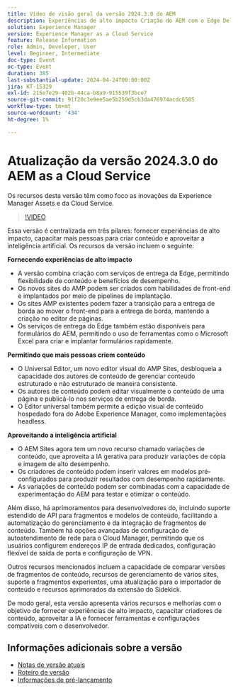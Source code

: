 ```yaml
---
title: Vídeo de visão geral da versão 2024.3.0 do AEM
description: Experiências de alto impacto Criação do AEM com o Edge Delivery Services Edge Delivery Services para FormsContent por todos, para todos os Editores universais Inteligência acionável AEM Sites - Gerar variações de conteúdo (GenAI)Desenvolvimento rápido CruD OpenAPIs para fragmentos e modelos de conteúdoRede avançada do Cloud Service FoundationOutros aprimoramentos importantes Comparar versões de fragmentos de conteúdo Suporte de gerenciamento de vários sites para fragmentos de experiência atualizados Importador de conteúdo v1.51.0 Extensão do Sidekick v6.41.0
solution: Experience Manager
version: Experience Manager as a Cloud Service
feature: Release Information
role: Admin, Developer, User
level: Beginner, Intermediate
doc-type: Event
oc-type: Event
duration: 385
last-substantial-update: 2024-04-24T00:00:00Z
jira: KT-15329
exl-id: 215e7e29-402b-44ca-b8a9-915539f3bce7
source-git-commit: 91f20c3e9ee5ae5b259d5cb3da476974acdc6585
workflow-type: tm+mt
source-wordcount: '434'
ht-degree: 1%

---
```


# Atualização da versão 2024.3.0 do AEM as a Cloud Service

Os recursos desta versão têm como foco as inovações da Experience Manager Assets e da Cloud Service.

>[!VIDEO](https://video.tv.adobe.com/v/3428344/?learn=on)

Essa versão é centralizada em três pilares: fornecer experiências de alto impacto, capacitar mais pessoas para criar conteúdo e aproveitar a inteligência artificial. Os recursos da versão incluem o seguinte:

**Fornecendo experiências de alto impacto**

* A versão combina criação com serviços de entrega da Edge, permitindo flexibilidade de conteúdo e benefícios de desempenho.
* Os novos sites do AMP podem ser criados com habilidades de front-end e implantados por meio de pipelines de implantação.
* Os sites AMP existentes podem fazer a transição para a entrega de borda ao mover o front-end para a entrega de borda, mantendo a criação no editor de páginas.
* Os serviços de entrega do Edge também estão disponíveis para formulários do AEM, permitindo o uso de ferramentas como o Microsoft Excel para criar e implantar formulários rapidamente.

**Permitindo que mais pessoas criem conteúdo**

* O Universal Editor, um novo editor visual do AMP Sites, desbloqueia a capacidade dos autores de conteúdo de gerenciar conteúdo estruturado e não estruturado de maneira consistente.
* Os autores de conteúdo podem editar visualmente o conteúdo de uma página e publicá-lo nos serviços de entrega de borda.
* O Editor universal também permite a edição visual de conteúdo hospedado fora do Adobe Experience Manager, como implementações headless.

**Aproveitando a inteligência artificial**

* O AEM Sites agora tem um novo recurso chamado variações de conteúdo, que aproveita a IA gerativa para produzir variações de cópia e imagem de alto desempenho.
* Os criadores de conteúdo podem inserir valores em modelos pré-configurados para produzir resultados com desempenho rapidamente.
* As variações de conteúdo podem ser combinadas com a capacidade de experimentação do AEM para testar e otimizar o conteúdo.

<!--
**High Impact Experiences**
 * AEM Authoring with Edge Delivery Services
 * Edge Delivery Services for Forms

**Content by all, for all**
 * Universal Editor

**Actionable Intelligence**
 * AEM Sites: Generate Content Variations (GenAI)

**Rapid Development**
 * CruD OpenAPIs for Content Fragments and Models

**Cloud Service Foundation**
 * Advanced Networking

**Other Notable Enhancements**
 * Compare Content Fragment Versions
 * Multisite Management support for Experience Fragments
 * Updated Content Importer v1.51.0
 * Sidekick Extension v6.41.0
-->

Além disso, há aprimoramentos para desenvolvedores do, incluindo suporte estendido de API para fragmentos e modelos de conteúdo, facilitando a automatização do gerenciamento e da integração de fragmentos de conteúdo. Também há opções avançadas de configuração de autoatendimento de rede para o Cloud Manager, permitindo que os usuários configurem endereços IP de entrada dedicados, configuração flexível de saída de porta e configuração de VPN.

Outros recursos mencionados incluem a capacidade de comparar versões de fragmentos de conteúdo, recursos de gerenciamento de vários sites, suporte a fragmentos experientes, uma atualização para o importador de conteúdo e recursos aprimorados da extensão do Sidekick.

De modo geral, esta versão apresenta vários recursos e melhorias com o objetivo de fornecer experiências de alto impacto, capacitar criadores de conteúdo, aproveitar a IA e fornecer ferramentas e configurações compatíveis com o desenvolvedor.

<!--
Have questions about the release?  Discuss the release in [Experience League Communities](https://adobe.ly/3RPNYZF) -->

## Informações adicionais sobre a versão

* [Notas de versão atuais](https://experienceleague.adobe.com/docs/experience-manager-cloud-service/content/release-notes/home.html?lang=pt-BR)
* [Roteiro de versão](https://experienceleague.adobe.com/docs/experience-manager-release-information/aem-release-updates/update-releases-roadmap.html?lang=pt-BR)
* [Informações de pré-lançamento](https://experienceleague.adobe.com/docs/experience-manager-cloud-service/content/release-notes/prerelease.html)
